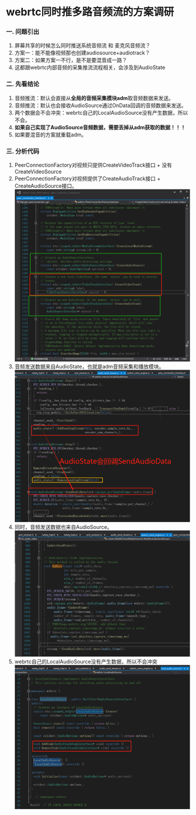 # webrtc同时推多路音频流的方案调研

### 一. 问题引出
1. 屏幕共享的时候怎么同时推送系统音频流 和 麦克风音频流？
2. 方案一：能不能像视频那也创建audiosource+audiotrack？
3. 方案二：如果方案一不行，是不是要混音成一路？
4. 这都跟webrtc内部音频的采集推流流程相关，会涉及到AudioState

### 二. 先看结论
1. 音频推流：默认会直接从**全局的音频采集模块adm**取音频数据来发送。
2. 音频推流：默认也会接收AudioSource通过OnData回调的音频数据来发送。
3. 两个数据会不会冲突：webrtc自己的LocalAudioSource没有产生数据，所以不会。
4. **如果自己实现了AudioSource音频数据，需要丢掉从adm获取的数据！！！**
5. 如果要混音的方案就重载adm。

### 三. 分析代码
1. PeerConnectionFactory对视频只提供CreateVideoTrack接口 + 没有CreateVideoSource
2. PeerConnectionFactory对视频提供了CreateAudioTrack接口 + CreateAudioSource接口。
![](.webrtc的audiostate与推多路音频流_images/61c10dd3.png)
3. 音频发送数据来自AudioState，也就是adm音频采集和播放模块。
![](.webrtc的audiostate与推多路音频流_images/feafa09e.png)
4. 同时，音频发送数据也来自AudioSource。
![](.webrtc的audiostate与推多路音频流_images/54a9c17d.png)
5. webrtc自己的LocalAudioSource没有产生数据，所以不会冲突
![](.webrtc的audiostate与推多路音频流_images/050e4304.png)